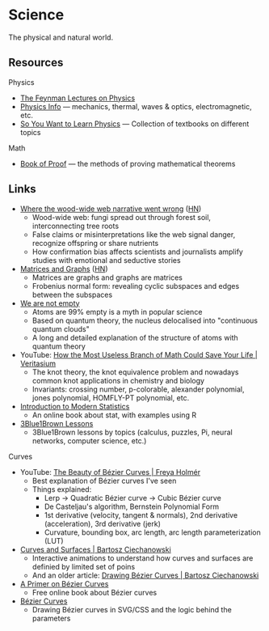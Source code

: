 # Science

The physical and natural world.

## Resources

Physics

- [The Feynman Lectures on Physics](https://www.feynmanlectures.caltech.edu/I_toc.html)
- [Physics Info](https://physics.info/) — mechanics, thermal, waves & optics,
  electromagnetic, etc.
- [So You Want to Learn Physics](https://www.susanrigetti.com/physics) —
  Collection of textbooks on different topics

Math

- [Book of Proof](https://www.people.vcu.edu/~rhammack/BookOfProof/) — the
  methods of proving mathematical theorems

## Links

- [Where the wood-wide web narrative went wrong](https://undark.org/2023/05/25/where-the-wood-wide-web-narrative-went-wrong/)
  ([HN](https://news.ycombinator.com/item?id=36183733))
  - Wood-wide web: fungi spread out through forest soil, interconnecting tree
    roots
  - False claims or misinterpretations like the web signal danger, recognize
    offspring or share nutrients
  - How confirmation bias affects scientists and journalists amplify studies
    with emotional and seductive stories
- [Matrices and Graphs](https://thepalindrome.org/p/matrices-and-graphs)
  ([HN](https://news.ycombinator.com/item?id=36734771))
  - Matrices are graphs and graphs are matrices
  - Frobenius normal form: revealing cyclic subspaces and edges between the
    subspaces
- [We are not empty](https://aeon.co/essays/why-the-empty-atom-picture-misunderstands-quantum-theory)
  - Atoms are 99% empty is a myth in popular science
  - Based on quantum theory, the nucleus delocalised into "continuous quantum
    clouds"
  - A long and detailed explanation of the structure of atoms with quantum
    theory
- YouTube:
  [How the Most Useless Branch of Math Could Save Your Life | Veritasium](https://youtu.be/8DBhTXM_Br4)
  - The knot theory, the knot equivalence problem and nowadays common knot
    applications in chemistry and biology
  - Invariants: crossing number, p-colorable, alexander polynomial, jones
    polynomial, HOMFLY-PT polynomial, etc.
- [Introduction to Modern Statistics](https://openintro-ims2.netlify.app/)
  - An online book about stat, with examples using R
- [3Blue1Brown Lessons](https://www.3blue1brown.com/#lessons)
  - 3Blue1Brown lessons by topics (calculus, puzzles, Pi, neural networks,
    computer science, etc.)

Curves

- YouTube:
  [The Beauty of Bézier Curves | Freya Holmér](https://youtu.be/aVwxzDHniEw)
  - Best explanation of Bézier curves I've seen
  - Things explained:
    - Lerp → Quadratic Bézier curve → Cubic Bézier curve
    - De Casteljau's algorithm, Bernstein Polynomial Form
    - 1st derivative (velocity, tangent & normals), 2nd derivative
      (acceleration), 3rd derivative (jerk)
    - Curvature, bounding box, arc length, arc length parameterization (LUT)
- [Curves and Surfaces | Bartosz Ciechanowski](https://ciechanow.ski/curves-and-surfaces/)
  - Interactive animations to understand how curves and surfaces are definied by
    limited set of poins
  - And an older article:
    [Drawing Bézier Curves | Bartosz Ciechanowski](https://ciechanow.ski/drawing-bezier-curves/)
- [A Primer on Bézier Curves](https://pomax.github.io/bezierinfo/)
  - Free online book about Bézier curves
- [Bézier Curves](https://blog.richardekwonye.com/bezier-curves)
  - Drawing Bézier curves in SVG/CSS and the logic behind the parameters
